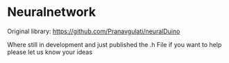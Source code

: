 # Neuralnetwork
Original library:
https://github.com/Pranavgulati/neuralDuino

Where still in development   and just published  the  .h 
File  if you want to  help please  let us know  your  ideas 
